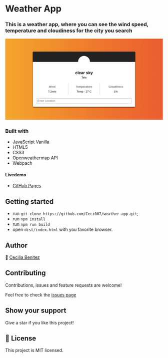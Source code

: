 # Weather App

### This is a weather app, where you can see the wind speed, temperature and cloudiness for the city you search

![screenshot](screenshot.png)

### Built with
- JavaScript Vanilla
- HTML5 
- CSS3
- Openweathermap API
- Webpach

#### Livedemo
- [GitHub Pages]()


## Getting started
- run `git clone https://github.com/Ceci007/weather-app.git`;
- run `npm install`
- run `npm run build`
- open `dist/index.html` with you favorite browser.


## Author
👤 [Cecilia Benitez](https://github.com/Ceci007)


## Contributing

Contributions, issues and feature requests are welcome!

Feel free to check the [issues page](https://github.com/Ceci007/weather-app/issues)


## Show your support

Give a star if you like this project!


## 📝 License

This project is MIT licensed.